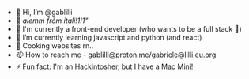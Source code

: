 - 👋 Hi, I’m @gablilli
- 🍕 *aiemm fròm itali!1!1"*
- 👀 I'm currently a front-end developer (who wants to be a full stack 🫠)
- 🌱 I’m currently learning javascript and python (and react)
- 🍳 Cooking websites rn..
- 📫 How to reach me - gablilli@proton.me/gabriele@lilli.eu.org
- ⚡ Fun fact: I'm an Hackintosher, but I have a Mac Mini!

